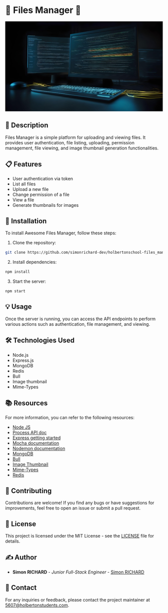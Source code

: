 # 🚀 Files Manager 📂

<img src="https://github.com/simonrichard-dev/holbertonschool-files_manager/blob/main/image/fotor-ai-20240402165519.jpg">

## 📝 Description
Files Manager is a simple platform for uploading and viewing files. It provides user authentication, file listing, uploading, permission management, file viewing, and image thumbnail generation functionalities.

## 📋 Features
- User authentication via token
- List all files
- Upload a new file
- Change permission of a file
- View a file
- Generate thumbnails for images

## 🔧 Installation
To install Awesome Files Manager, follow these steps:

1. Clone the repository:
```sh
git clone https://github.com/simonrichard-dev/holbertonschool-files_manager.git
```

2. Install dependencies:
```sh
npm install
```

3. Start the server:
```sh
npm start
```

## 💡 Usage
Once the server is running, you can access the API endpoints to perform various actions such as authentication, file management, and viewing.

## 🛠️ Technologies Used
- Node.js
- Express.js
- MongoDB
- Redis
- Bull
- Image thumbnail
- Mime-Types

## 📚 Resources
For more information, you can refer to the following resources:
- [Node JS](https://nodejs.org/en/learn/getting-started/introduction-to-nodejs)
- [Process API doc](https://node.readthedocs.io/en/latest/api/process/)
- [Express getting started](https://expressjs.com/en/starter/installing.html)
- [Mocha documentation](https://mochajs.org/)
- [Nodemon documentation](https://github.com/remy/nodemon#nodemon)
- [MongoDB](https://github.com/mongodb/node-mongodb-native)
- [Bull](https://github.com/OptimalBits/bull)
- [Image Thumbnail](https://www.npmjs.com/package/image-thumbnail)
- [Mime-Types](https://www.npmjs.com/package/mime-types)
- [Redis](https://github.com/redis/node-redis)

## 🤝 Contributing
Contributions are welcome! If you find any bugs or have suggestions for improvements, feel free to open an issue or submit a pull request.

## 📄 License
This project is licensed under the MIT License - see the [LICENSE](https://opensource.org/license/mit) file for details.

## ✍️ Author
- **Simon RICHARD** - *Junior Full-Stack Engineer* - [Simon RICHARD](https://www.linkedin.com/in/simonrichard-dev/)

## 📧 Contact
For any inquiries or feedback, please contact the project maintainer at 5607@holbertonstudents.com.